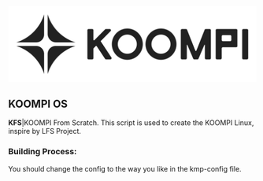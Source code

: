 ![KOOMPI OS ](/images/Koompi-Black.png)


## KOOMPI OS
<b>KFS</b>|KOOMPI From Scratch. This script is used to create the KOOMPI Linux, inspire by LFS Project.


### Building Process:
You should change the config to the way you like in the kmp-config file.




